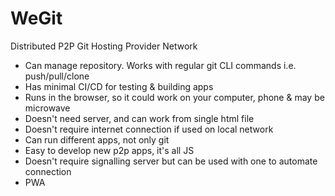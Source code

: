 WeGit
=====

Distributed P2P Git Hosting Provider Network

- Can manage repository. Works with regular git CLI commands i.e. push/pull/clone
- Has minimal CI/CD for testing & building apps
- Runs in the browser, so it could work on your computer, phone & may be microwave
- Doesn't need server, and can work from single html file
- Doesn't require internet connection if used on local network
- Can run different apps, not only git
- Easy to develop new p2p apps, it's all JS
- Doesn't require signalling server but can be used with one to automate connection
- PWA
